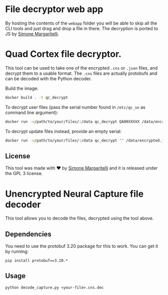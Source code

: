# File decryptor web app

By hosting the contents of the `webapp` folder you will be able to skip all the CLI tools and just drag and drop a file in there. The decryption is ported to JS by [Simone Margaritelli](https://www.evilsocket.net/).

# Quad Cortex file decryptor.

This tool can be used to take one of the encrypted `.cns` or `.json` files, and decrypt them to a usable format. The `.cns` files are actually protobufs and can be decoded with the Python decoder.

Build the image:

```sh
docker build . -t qc_decrypt
```

To decrypt user files (pass the serial number found in `/etc/qc_sn` as command line argument):

```sh
docker run -v/path/to/your/files/:/data qc_decrypt QA00XXXXX /data/encrypted.json
```

To decrypt update files instead, provide an empty serial:

```sh
docker run -v/path/to/your/files/:/data qc_decrypt "" /data/encrypted.json
```

## License

This tool was made with ♥  by [Simone Margaritelli](https://www.evilsocket.net/) and it is released under the GPL 3 license.

# Unencrypted Neural Capture file decoder

This tool allows you to decode the files, decrypted using the tool above.

## Dependencies
You need to use the protobuf 3.20 package for this to work. You can get it by running:

```
pip install protobuf==3.20.*
```

## Usage

```
python decode_capture.py <your-file>.cns.dec
```